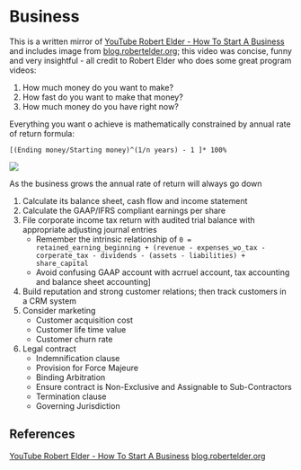 # Business 


This is a written mirror of [YouTube Robert Elder - How To Start A Business](https://www.youtube.com/watch?v=3xkmuqX83TM) and includes image from [blog.robertelder.org](https://blog.robertelder.org/how-to-start-a-business/); this video was concise, funny and very insightful - all credit to Robert Elder who does some great program videos:

1. How much money do you want to make?
2. How fast do you want to make that money?
3. How much money do you have right now?

Everything you want o achieve is mathematically constrained by annual rate of return formula:
```
[(Ending money/Starting money)^(1/n years) - 1 ]* 100%
```
![](annual-returns-examples_900x506_qn_s327754-ROBERT-ELDER.png)

As the business grows the annual rate of return will always go down

1. Calculate its balance sheet, cash flow and income statement
2. Calculate the GAAP/IFRS compliant earnings per share
3. File corporate income tax return with audited trial balance with appropriate adjusting journal entries
	 - Remember the intrinsic relationship of `0 = retained_earning_beginning + (revenue - expenses_wo_tax - corperate_tax - dividends - (assets - liabilities) + share_capital`
	 - Avoid confusing GAAP account with acrruel account, tax accounting and balance sheet accounting]
4. Build reputation and strong customer relations; then track customers in a CRM system
5. Consider marketing
	- Customer acquisition cost
	- Customer life time value
	- Customer churn rate
6. Legal contract 
	- Indemnification clause
	- Provision for Force Majeure
	- Binding Arbitration 
	- Ensure contract is Non-Exclusive and Assignable to Sub-Contractors
	- Termination clause
	- Governing Jurisdiction 

## References

[YouTube Robert Elder - How To Start A Business](https://www.youtube.com/watch?v=3xkmuqX83TM) 
[blog.robertelder.org](https://blog.robertelder.org/how-to-start-a-business/)